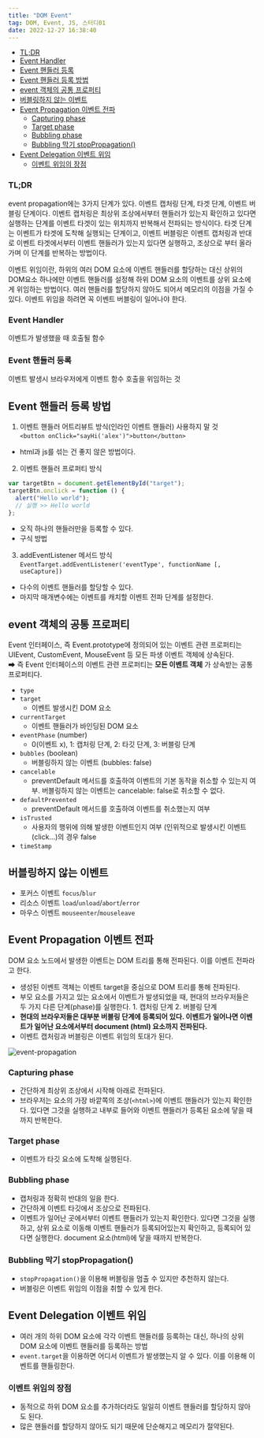 ```yaml
---
title: "DOM Event"
tag: DOM, Event, JS, 스터디01
date: 2022-12-27 16:38:40
---
```


<div className="toc">
<!-- TOC tocDepth:2..3 chapterDepth:2..6 -->

  - [TL;DR](#tldr)
  - [Event Handler](#event-handler)
  - [Event 핸들러 등록](#event-핸들러-등록)
- [Event 핸들러 등록 방법](#event-핸들러-등록-방법)
- [event 객체의 공통 프로퍼티](#event-객체의-공통-프로퍼티)
- [버블링하지 않는 이벤트](#버블링하지-않는-이벤트)
- [Event Propagation 이벤트 전파](#event-propagation-이벤트-전파)
  - [Capturing phase](#capturing-phase)
  - [Target phase](#target-phase)
  - [Bubbling phase](#bubbling-phase)
  - [Bubbling 막기 stopPropagation()](#bubbling-막기-stoppropagation)
- [Event Delegation 이벤트 위임](#event-delegation-이벤트-위임)
  - [이벤트 위임의 장점](#이벤트-위임의-장점)

<!-- /TOC -->
</div>

### TL;DR

event propagation에는 3가지 단계가 있다. 이벤트 캡처링 단계, 타겟 단계, 이벤트 버블링 단계이다. 이벤트 캡처링은 최상위 조상에서부터 핸들러가 있는지 확인하고 있다면 실행하는 단계를 이벤트 타겟이 있는 위치까지 반복해서 전파되는 방식이다. 타겟 단계는 이벤트가 타겟에 도착해 실행되는 단계이고, 이벤트 버블링은 이벤트 캡처링과 반대로 이벤트 타겟에서부터 이벤트 핸들러가 있는지 있다면 실행하고, 조상으로 부터 올라가며 이 단계를 반복하는 방법이다.

이벤트 위임이란, 하위의 여러 DOM 요소에 이벤트 핸들러를 할당하는 대신 상위의 DOM요소 하나에만 이벤트 핸들러를 설정해 하위 DOM 요소의 이벤트를 상위 요소에게 위임하는 방법이다. 여러 핸들러를 할당하지 않아도 되어서 메모리의 이점을 가질 수 있다. 이벤트 위임을 하려면 꼭 이벤트 버블링이 일어나야 한다.

### Event Handler

이벤트가 발생했을 때 호출될 함수

### Event 핸들러 등록

이벤트 발생시 브라우저에게 이벤트 함수 호출을 위임하는 것

## Event 핸들러 등록 방법

1. 이벤트 핸들러 어트리뷰트 방식(인라인 이벤트 핸들러) 사용하지 말 것  
   `<button onClick="sayHi('alex')">button</button>`

- html과 js를 섞는 건 좋지 않은 방법이다.

2. 이벤트 핸들러 프로퍼티 방식

```js
var targetBtn = document.getElementById("target");
targetBtn.onclick = function () {
  alert("Hello world");
  // 실행 >> Hello world
};
```

- 오직 하나의 핸들러만을 등록할 수 있다.
- 구식 방법

3. addEventListener 메서드 방식  
   `EventTarget.addEventListener('eventType', functionName [, useCapture])`

- 다수의 이벤트 핸들러를 할당할 수 있다.
- 마지막 매개변수에는 이벤트를 캐치할 이벤트 전파 단계를 설정한다.

## event 객체의 공통 프로퍼티

Event 인터페이스, 즉 Event.prototype에 정의되어 있는 이벤트 관련 프로퍼티는 UIEvent, CustomEvent, MouseEvent 등 모든 파생 이벤트 객체에 상속된다.  
➡ 즉 Event 인터페이스의 이벤트 관련 프로퍼티는 **모든 이벤트 객체** 가 상속받는 공통 프로퍼티다.

- `type`
- `target`
  - 이벤트 발생시킨 DOM 요소
- `currentTarget`
  - 이벤트 핸들러가 바인딩된 DOM 요소
- `eventPhase` (number)
  - 0(이벤트 x), 1: 캡처링 단계, 2: 타깃 단계, 3: 버블링 단계
- `bubbles` (boolean)
  - 버블링하지 않는 이벤트 (bubbles: false)
- `cancelable`
  - preventDefault 메서드를 호출하여 이벤트의 기본 동작을 취소할 수 있는지 여부. 버블링하지 않는 이벤트는 cancelable: false로 취소할 수 없다.
- `defaultPrevented`
  - preventDefault 메서드를 호출하여 이벤트를 취소했는지 여부
- `isTrusted`
  - 사용자의 행위에 의해 발생한 이벤트인지 여부 (인위적으로 발생시킨 이벤트(click...)의 경우 false
- `timeStamp`

## 버블링하지 않는 이벤트

- 포커스 이벤트 `focus`/`blur`
- 리소스 이벤트 `load`/`unload`/`abort`/`error`
- 마우스 이벤트 `mouseenter`/`mouseleave`

## Event Propagation 이벤트 전파

DOM 요소 노드에서 발생한 이벤트는 DOM 트리를 통해 전파된다. 이를 이벤트 전파라고 한다.

- 생성된 이벤트 객체는 이벤트 target을 중심으로 DOM 트리를 통해 전파된다.
- 부모 요소를 가지고 있는 요소에서 이벤트가 발생되었을 때, 현대의 브라우저들은 두 가지 다른 단계(phase)를 실행한다. 1. 캡처링 단계 2. 버블링 단계
- **현대의 브라우저들은 대부분 버블링 단계에 등록되어 있다. 이벤트가 일어나면 이벤트가 일어난 요소에서부터 document (html) 요소까지 전파된다.**
- 이벤트 캡처링과 버블링은 이벤트 위임의 토대가 된다.

![event-propagation](https://developer.mozilla.org/ko/docs/Learn/JavaScript/Building_blocks/Events/bubbling-capturing.png)

### Capturing phase

- 간단하게 최상위 조상에서 시작해 아래로 전파된다.
- 브라우저는 요소의 가장 바깥쪽의 조상(`<html>`)에 이벤트 핸들러가 있는지 확인한다. 있다면 그것을 실행하고 내부로 들어와 이벤트 핸들러가 등록된 요소에 닿을 때까지 반복한다.

### Target phase

- 이벤트가 타깃 요소에 도착해 실행된다.

### Bubbling phase

- 캡처링과 정확히 반대의 일을 한다.
- 간단하게 이벤트 타깃에서 조상으로 전파된다.
- 이벤트가 일어난 곳에서부터 이벤트 핸들러가 있는지 확인한다. 있다면 그것을 실행하고, 상위 요소로 이동해 이벤트 핸들러가 등록되어있는지 확인하고, 등록되어 있다면 실행한다. document 요소(html)에 닿을 때까지 반복한다.

### Bubbling 막기 stopPropagation()

- `stopPropagation()`을 이용해 버블링을 멈출 수 있지만 추천하지 않는다.
- 버블링은 이벤트 위임의 이점을 취할 수 있게 한다.

## Event Delegation 이벤트 위임

- 여러 개의 하위 DOM 요소에 각각 이벤트 핸들러를 등록하는 대신, 하나의 상위 DOM 요소에 이벤트 핸들러를 등록하는 방법
- `event.target`을 이용하면 어디서 이벤트가 발생했는지 알 수 있다. 이를 이용해 이벤트를 핸들링한다.

### 이벤트 위임의 장점

- 동적으로 하위 DOM 요소를 추가하더라도 일일히 이벤트 핸들러를 할당하지 않아도 된다.
- 많은 핸들러를 할당하지 않아도 되기 때문에 단순해지고 메모리가 절약된다.
